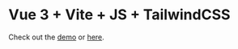 # Vue 3 + Vite + JS + TailwindCSS 
Check out the [demo](https://ma3ratings.vercel.app/) or [here](https://ma3ratings-six.vercel.app/).
